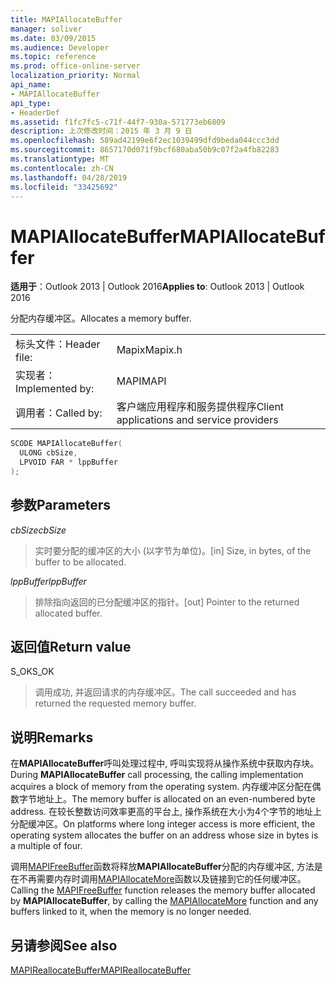 ```yaml
---
title: MAPIAllocateBuffer
manager: soliver
ms.date: 03/09/2015
ms.audience: Developer
ms.topic: reference
ms.prod: office-online-server
localization_priority: Normal
api_name:
- MAPIAllocateBuffer
api_type:
- HeaderDef
ms.assetid: f1fc7fc5-c71f-44f7-930a-571773eb6809
description: 上次修改时间：2015 年 3 月 9 日
ms.openlocfilehash: 589ad42199e6f2ec1039499dfd9beda044ccc3dd
ms.sourcegitcommit: 8657170d071f9bcf680aba50b9c07f2a4fb82283
ms.translationtype: MT
ms.contentlocale: zh-CN
ms.lasthandoff: 04/28/2019
ms.locfileid: "33425692"
---
```

# <a name="mapiallocatebuffer"></a><span data-ttu-id="ce153-103">MAPIAllocateBuffer</span><span class="sxs-lookup"><span data-stu-id="ce153-103">MAPIAllocateBuffer</span></span>

  
  
<span data-ttu-id="ce153-104">**适用于**：Outlook 2013 | Outlook 2016</span><span class="sxs-lookup"><span data-stu-id="ce153-104">**Applies to**: Outlook 2013 | Outlook 2016</span></span> 
  
<span data-ttu-id="ce153-105">分配内存缓冲区。</span><span class="sxs-lookup"><span data-stu-id="ce153-105">Allocates a memory buffer.</span></span> 
  
|||
|:-----|:-----|
|<span data-ttu-id="ce153-106">标头文件：</span><span class="sxs-lookup"><span data-stu-id="ce153-106">Header file:</span></span>  <br/> |<span data-ttu-id="ce153-107">Mapix</span><span class="sxs-lookup"><span data-stu-id="ce153-107">Mapix.h</span></span>  <br/> |
|<span data-ttu-id="ce153-108">实现者：</span><span class="sxs-lookup"><span data-stu-id="ce153-108">Implemented by:</span></span>  <br/> |<span data-ttu-id="ce153-109">MAPI</span><span class="sxs-lookup"><span data-stu-id="ce153-109">MAPI</span></span>  <br/> |
|<span data-ttu-id="ce153-110">调用者：</span><span class="sxs-lookup"><span data-stu-id="ce153-110">Called by:</span></span>  <br/> |<span data-ttu-id="ce153-111">客户端应用程序和服务提供程序</span><span class="sxs-lookup"><span data-stu-id="ce153-111">Client applications and service providers</span></span>  <br/> |
   
```cpp
SCODE MAPIAllocateBuffer(
  ULONG cbSize,
  LPVOID FAR * lppBuffer
);
```

## <a name="parameters"></a><span data-ttu-id="ce153-112">参数</span><span class="sxs-lookup"><span data-stu-id="ce153-112">Parameters</span></span>

 <span data-ttu-id="ce153-113">_cbSize_</span><span class="sxs-lookup"><span data-stu-id="ce153-113">_cbSize_</span></span>
  
> <span data-ttu-id="ce153-114">实时要分配的缓冲区的大小 (以字节为单位)。</span><span class="sxs-lookup"><span data-stu-id="ce153-114">[in] Size, in bytes, of the buffer to be allocated.</span></span> 
    
 <span data-ttu-id="ce153-115">_lppBuffer_</span><span class="sxs-lookup"><span data-stu-id="ce153-115">_lppBuffer_</span></span>
  
> <span data-ttu-id="ce153-116">排除指向返回的已分配缓冲区的指针。</span><span class="sxs-lookup"><span data-stu-id="ce153-116">[out] Pointer to the returned allocated buffer.</span></span>
    
## <a name="return-value"></a><span data-ttu-id="ce153-117">返回值</span><span class="sxs-lookup"><span data-stu-id="ce153-117">Return value</span></span>

<span data-ttu-id="ce153-118">S_OK</span><span class="sxs-lookup"><span data-stu-id="ce153-118">S_OK</span></span> 
  
> <span data-ttu-id="ce153-119">调用成功, 并返回请求的内存缓冲区。</span><span class="sxs-lookup"><span data-stu-id="ce153-119">The call succeeded and has returned the requested memory buffer.</span></span>
    
## <a name="remarks"></a><span data-ttu-id="ce153-120">说明</span><span class="sxs-lookup"><span data-stu-id="ce153-120">Remarks</span></span>

<span data-ttu-id="ce153-121">在**MAPIAllocateBuffer**呼叫处理过程中, 呼叫实现将从操作系统中获取内存块。</span><span class="sxs-lookup"><span data-stu-id="ce153-121">During **MAPIAllocateBuffer** call processing, the calling implementation acquires a block of memory from the operating system.</span></span> <span data-ttu-id="ce153-122">内存缓冲区分配在偶数字节地址上。</span><span class="sxs-lookup"><span data-stu-id="ce153-122">The memory buffer is allocated on an even-numbered byte address.</span></span> <span data-ttu-id="ce153-123">在较长整数访问效率更高的平台上, 操作系统在大小为4个字节的地址上分配缓冲区。</span><span class="sxs-lookup"><span data-stu-id="ce153-123">On platforms where long integer access is more efficient, the operating system allocates the buffer on an address whose size in bytes is a multiple of four.</span></span> 
  
<span data-ttu-id="ce153-124">调用[MAPIFreeBuffer](mapifreebuffer.md)函数将释放**MAPIAllocateBuffer**分配的内存缓冲区, 方法是在不再需要内存时调用[MAPIAllocateMore](mapiallocatemore.md)函数以及链接到它的任何缓冲区。</span><span class="sxs-lookup"><span data-stu-id="ce153-124">Calling the [MAPIFreeBuffer](mapifreebuffer.md) function releases the memory buffer allocated by **MAPIAllocateBuffer**, by calling the [MAPIAllocateMore](mapiallocatemore.md) function and any buffers linked to it, when the memory is no longer needed.</span></span> 
  
## <a name="see-also"></a><span data-ttu-id="ce153-125">另请参阅</span><span class="sxs-lookup"><span data-stu-id="ce153-125">See also</span></span>



[<span data-ttu-id="ce153-126">MAPIReallocateBuffer</span><span class="sxs-lookup"><span data-stu-id="ce153-126">MAPIReallocateBuffer</span></span>](mapireallocatebuffer.md)

